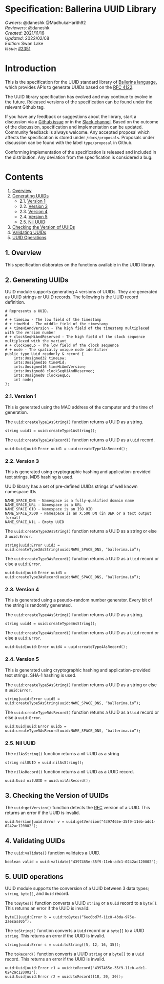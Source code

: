 # Specification: Ballerina UUID Library

_Owners_: @daneshk @MadhukaHarith92  
_Reviewers_: @daneshk  
_Created_: 2021/11/16  
_Updated_: 2022/02/08  
_Edition_: Swan Lake   
_Issue_: [#2351](https://github.com/ballerina-platform/ballerina-standard-library/issues/2351)

# Introduction
This is the specification for the UUID standard library of [Ballerina language](https://ballerina.io/), which provides APIs to generate UUIDs based on the [RFC 4122](https://www.rfc-editor.org/rfc/rfc4122.html).

The UUID library specification has evolved and may continue to evolve in the future. Released versions of the specification can be found under the relevant Github tag.

If you have any feedback or suggestions about the library, start a discussion via a [Github issue](https://github.com/ballerina-platform/ballerina-standard-library/issues) or in the [Slack channel](https://ballerina.io/community/). Based on the outcome of the discussion, specification and implementation can be updated. Community feedback is always welcome. Any accepted proposal which affects the specification is stored under `/docs/proposals`. Proposals under discussion can be found with the label `type/proposal` in Github.

Conforming implementation of the specification is released and included in the distribution. Any deviation from the specification is considered a bug.

# Contents

1. [Overview](#1-overview)
2. [Generating UUIDs](#2-generating-uuids)
    * 2.1. [Version 1](#21-version-1)
    * 2.2. [Version 3](#22-version-3)
    * 2.3. [Version 4](#23-version-4)
    * 2.4. [Version 5](#24-version-5)
    * 2.5. [Nil UUID](#25-nil-uuid)
3. [Checking the Version of UUIDs](#3-checking-the-version-of-uuids)
4. [Validating UUIDs](#4-validating-uuids)
5. [UUID Operations](#5-uuid-operations)

## 1. Overview
This specification elaborates on the functions available in the UUID library.

## 2. Generating UUIDs
UUID module supports generating 4 versions of UUIDs. They are generated as UUID strings or UUID records. The following is the UUID record definition.
```ballerina
# Represents a UUID.
#
# + timeLow - The low field of the timestamp
# + timeMid - The middle field of the timestamp
# + timeHiAndVersion - The high field of the timestamp multiplexed with the version number
# + clockSeqHiAndReserved - The high field of the clock sequence multiplexed with the variant
# + clockSeqLo - The low field of the clock sequence
# + node - The spatially unique node identifier
public type Uuid readonly & record {
    ints:Unsigned32 timeLow;
    ints:Unsigned16 timeMid;
    ints:Unsigned16 timeHiAndVersion;
    ints:Unsigned8 clockSeqHiAndReserved;
    ints:Unsigned8 clockSeqLo;
    int node;
};
```

### 2.1. Version 1
This is generated using the MAC address of the computer and the time of generation. 

The `uuid:createType1AsString()` function returns a UUID as a string.
```ballerina
string uuid1 = uuid:createType1AsString();
```

The `uuid:createType1AsRecord()` function returns a UUID as a `Uuid` record.
```ballerina
uuid:Uuid|uuid:Error uuid1 = uuid:createType1AsRecord();
```

### 2.2. Version 3
This is generated using cryptographic hashing and application-provided text strings. MD5 hashing is used.

UUID library has a set of pre-defined UUIDs strings of well known namespace IDs.
```
NAME_SPACE_DNS - Namespace is a fully-qualified domain name
NAME_SPACE_URL - Namespace is a URL
NAME_SPACE_OID - Namespace is an ISO OID
NAME_SPACE_X500 - Namespace is an X.500 DN (in DER or a text output format)
NAME_SPACE_NIL - Empty UUID
```

The `uuid:createType3AsString()` function returns a UUID as a string or else a `uuid:Error`.
```ballerina
string|uuid:Error uuid3 = uuid:createType3AsString(uuid:NAME_SPACE_DNS, “ballerina.io”);
```

The `uuid:createType3AsRecord()` function returns a UUID as a `Uuid` record or else a `uuid:Error`.
```ballerina
uuid:Uuid|uuid:Error uuid3 = uuid:createType3AsRecord(uuid:NAME_SPACE_DNS, “ballerina.io”);
```

### 2.3. Version 4

This is generated using a pseudo-random number generator. Every bit of the string is randomly generated.

The `uuid:createType4AsString()` function returns a UUID as a string.
```ballerina
string uuid4 = uuid:createType4AsString();
```

The `uuid:createType4AsRecord()` function returns a UUID as a `Uuid` record or else a `uuid:Error`.
```ballerina
uuid:Uuid|uuid:Error uuid4 = uuid:createType4AsRecord();
```

### 2.4. Version 5
This is generated using cryptographic hashing and application-provided text strings. SHA-1 hashing is used.

The `uuid:createType5AsString()` function returns a UUID as a string or else a `uuid:Error`.
```ballerina
string|uuid:Error uuid5 = uuid:createType5AsString(uuid:NAME_SPACE_DNS, “ballerina.io”);
```

The `uuid:createType5AsRecord()` function returns a UUID as a `Uuid` record or else a `uuid:Error`.
```ballerina
uuid:Uuid|uuid:Error uuid5 = uuid:createType5AsRecord(uuid:NAME_SPACE_DNS, “ballerina.io”);
```

### 2.5. Nil UUID

The `nilAsString()` function returns a nil UUID as a string.
```ballerina
string nilUUID = uuid:nilAsString();
```

The `nilAsRecord()` function returns a nil UUID as a UUID record.
```ballerina
uuid:Uuid nilUUID = uuid:nilAsRecord();
```

## 3. Checking the Version of UUIDs
The `uuid:getVersion()` function detects the [RFC]((https://www.rfc-editor.org/rfc/rfc4122.html)) version of a UUID. This returns an error if the UUID is invalid.
```ballerina
uuid:Version|uuid:Error v = uuid:getVersion("4397465e-35f9-11eb-adc1-0242ac120002");
```

## 4. Validating UUIDs
The `uuid:validate()` function validates a UUID.
```ballerina
boolean valid = uuid:validate("4397465e-35f9-11eb-adc1-0242ac120002");
```

## 5. UUID operations
UUID module supports the conversion of a UUID between 3 data types; `string`, `byte[]`, and `Uuid` record.

The `toBytes()` function converts a UUID `string` or a `Uuid` record to a `byte[]`. This returns an error if the UUID is invalid.
```ballerina
byte[]|uuid:Error b = uuid:toBytes(“6ec0bd7f-11c0-43da-975e-2aesass0b”);
```

The `toString()` function converts a `Uuid` record or a `byte[]` to a UUID `string`. This returns an error if the UUID is invalid.
```ballerina
string|uuid:Error s = uuid:toString([5, 12, 16, 35]);
```

The `toRecord()` function converts a UUID `string` or a `byte[]` to a `Uuid` record. This returns an error if the UUID is invalid.
```ballerina
uuid:Uuid|uuid:Error r1 = uuid:toRecord("4397465e-35f9-11eb-adc1-0242ac120002");
uuid:Uuid|uuid:Error r2 = uuid:toRecord([10, 20, 30]);
```
